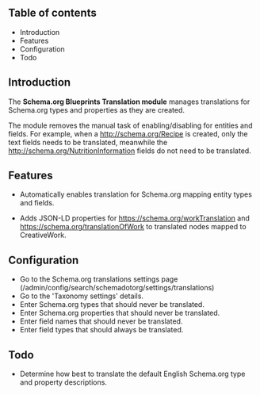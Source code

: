 Table of contents
-----------------

* Introduction
* Features
* Configuration
* Todo


Introduction
------------

The **Schema.org Blueprints Translation module** manages translations for 
Schema.org types and properties as they are created.

The module removes the manual task of enabling/disabling for entities 
and fields. For example, when a <http://schema.org/Recipe> is created, 
only the text fields needs to be translated, meanwhile the 
<http://schema.org/NutritionInformation> fields do not need to be translated.


Features
--------

- Automatically enables translation for Schema.org mapping entity types 
  and fields.

- Adds JSON-LD properties for https://schema.org/workTranslation 
  and https://schema.org/translationOfWork to translated nodes 
  mapped to CreativeWork.


Configuration
-------------

- Go to the Schema.org translations settings page
  (/admin/config/search/schemadotorg/settings/translations)
- Go to the 'Taxonomy settings' details.
- Enter Schema.org types that should never be translated.
- Enter Schema.org properties that should never be translated.
- Enter field names that should never be translated.
- Enter field types that should always be translated.


Todo
----

- Determine how best to translate the default English Schema.org type
  and property descriptions.
